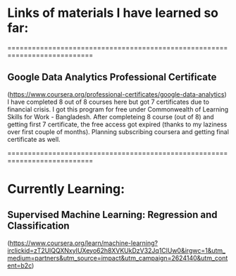 # Links of materials I have learned so far:

===========================================================================
## Google Data Analytics Professional Certificate
(https://www.coursera.org/professional-certificates/google-data-analytics)
I have completed 8 out of 8 courses here but got 7 certificates due to financial crisis. I got this program for free under Commonwealth of Learning Skills for Work - Bangladesh. After completeing 8 course (out of 8) and getting first 7 certificate, the free access got expired (thanks to my laziness over first couple of months). Planning subscribing coursera and getting final certificate as well.

===========================================================================
# Currently Learning:

## Supervised Machine Learning: Regression and Classification
(https://www.coursera.org/learn/machine-learning?irclickid=zT2UlQQXNxyIUXeyo62h8XVKUkDzV32Jq1ClUw0&irgwc=1&utm_medium=partners&utm_source=impact&utm_campaign=2624140&utm_content=b2c)
